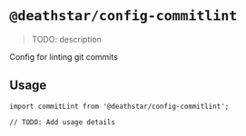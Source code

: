 # `@deathstar/config-commitlint`

> TODO: description

Config for linting git commits

## Usage

```
import commitLint from '@deathstar/config-commitlint';

// TODO: Add usage details
```
